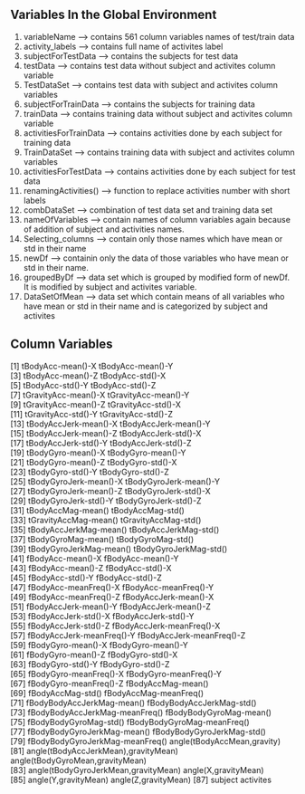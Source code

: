 ## Variables In the Global Environment
1.  variableName --> contains 561 column variables names of test/train data
2.  activity_labels --> contains full name of activites label
3.  subjectForTestData --> contains the subjects for test data
4.  testData --> contains test data without subject and activites column variable
5.  TestDataSet --> contains test data with subject and activites column variables
6.  subjectForTrainData --> contains the subjects for training data
7.  trainData --> contains training data without subject and activites column variable
8.  activitiesForTrainData --> contains activities done by each subject for training data
9.  TrainDataSet --> contains training data with subject and activites column variables
10. activitiesForTestData --> contains activities done by each subject for test data
11. renamingActivities() --> function to replace activities number with short labels
12. combDataSet --> combination of test data set and training data set
13. nameOfVariables --> contain names of column variables again because of addition of subject and activities names.
14. Selecting_columns --> contain only those names which have mean or std in their name
15. newDf --> containin only the data of those variables who have mean or std in their name.
16. groupedByDf --> data set which is grouped by modified form of newDf. It is modified by subject and activites variable.
17. DataSetOfMean --> data set which contain means of all variables who have mean or std in their name and is categorized by subject and activites

## Column Variables
    
   [1] tBodyAcc-mean()-X                    tBodyAcc-mean()-Y                   
   [3] tBodyAcc-mean()-Z                    tBodyAcc-std()-X                    
   [5] tBodyAcc-std()-Y                     tBodyAcc-std()-Z                    
   [7] tGravityAcc-mean()-X                 tGravityAcc-mean()-Y                
   [9] tGravityAcc-mean()-Z                 tGravityAcc-std()-X                 
  [11] tGravityAcc-std()-Y                  tGravityAcc-std()-Z                 
  [13] tBodyAccJerk-mean()-X                tBodyAccJerk-mean()-Y               
  [15] tBodyAccJerk-mean()-Z                tBodyAccJerk-std()-X                
  [17] tBodyAccJerk-std()-Y                 tBodyAccJerk-std()-Z                
  [19] tBodyGyro-mean()-X                   tBodyGyro-mean()-Y                  
  [21] tBodyGyro-mean()-Z                   tBodyGyro-std()-X                   
  [23] tBodyGyro-std()-Y                    tBodyGyro-std()-Z                   
  [25] tBodyGyroJerk-mean()-X               tBodyGyroJerk-mean()-Y              
  [27] tBodyGyroJerk-mean()-Z               tBodyGyroJerk-std()-X               
  [29] tBodyGyroJerk-std()-Y                tBodyGyroJerk-std()-Z               
  [31] tBodyAccMag-mean()                   tBodyAccMag-std()                   
  [33] tGravityAccMag-mean()                tGravityAccMag-std()                
  [35] tBodyAccJerkMag-mean()               tBodyAccJerkMag-std()               
  [37] tBodyGyroMag-mean()                  tBodyGyroMag-std()                  
  [39] tBodyGyroJerkMag-mean()              tBodyGyroJerkMag-std()              
  [41] fBodyAcc-mean()-X                    fBodyAcc-mean()-Y                   
  [43] fBodyAcc-mean()-Z                    fBodyAcc-std()-X                    
  [45] fBodyAcc-std()-Y                     fBodyAcc-std()-Z                    
  [47] fBodyAcc-meanFreq()-X                fBodyAcc-meanFreq()-Y               
  [49] fBodyAcc-meanFreq()-Z                fBodyAccJerk-mean()-X               
  [51] fBodyAccJerk-mean()-Y                fBodyAccJerk-mean()-Z               
  [53] fBodyAccJerk-std()-X                 fBodyAccJerk-std()-Y                
  [55] fBodyAccJerk-std()-Z                 fBodyAccJerk-meanFreq()-X           
  [57] fBodyAccJerk-meanFreq()-Y            fBodyAccJerk-meanFreq()-Z           
  [59] fBodyGyro-mean()-X                   fBodyGyro-mean()-Y                  
  [61] fBodyGyro-mean()-Z                   fBodyGyro-std()-X                   
  [63] fBodyGyro-std()-Y                    fBodyGyro-std()-Z                   
  [65] fBodyGyro-meanFreq()-X               fBodyGyro-meanFreq()-Y              
  [67] fBodyGyro-meanFreq()-Z               fBodyAccMag-mean()                  
  [69] fBodyAccMag-std()                    fBodyAccMag-meanFreq()              
  [71] fBodyBodyAccJerkMag-mean()           fBodyBodyAccJerkMag-std()           
  [73] fBodyBodyAccJerkMag-meanFreq()       fBodyBodyGyroMag-mean()             
  [75] fBodyBodyGyroMag-std()               fBodyBodyGyroMag-meanFreq()         
  [77] fBodyBodyGyroJerkMag-mean()          fBodyBodyGyroJerkMag-std()          
  [79] fBodyBodyGyroJerkMag-meanFreq()      angle(tBodyAccMean,gravity)         
  [81] angle(tBodyAccJerkMean),gravityMean) angle(tBodyGyroMean,gravityMean)    
  [83] angle(tBodyGyroJerkMean,gravityMean) angle(X,gravityMean)                
  [85] angle(Y,gravityMean)                 angle(Z,gravityMean) 
  [87] subject                              activites
